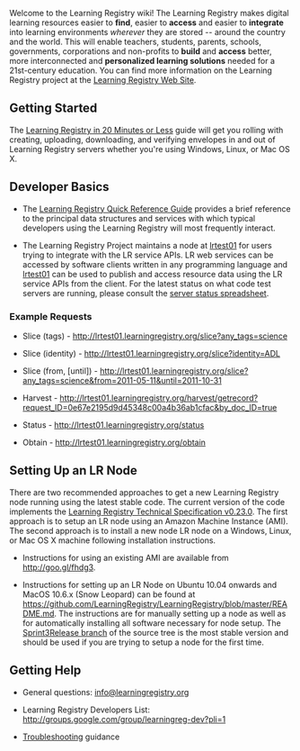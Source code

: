 Welcome to the Learning Registry wiki! The Learning Registry makes digital learning resources easier to **find**, easier to **access** and easier to **integrate** into learning environments _wherever_ they are stored -- around the country and the world. This will enable teachers, students, parents, schools, governments, corporations and non-profits to **build** and **access** better, more interconnected and **personalized learning solutions** needed for a 21st-century education. You can find more information on the Learning Registry project at the [Learning Registry Web Site](http://learningregistry.org).

## Getting Started

The [Learning Registry in 20 Minutes or Less](https://docs.google.com/document/d/12nvvm5ClvLxSWptlo52rTwIDvobiFylYhWLVPbVcesU/edit?hl=en_US) guide will get you rolling with creating, uploading, downloading, and verifying envelopes in and out of Learning Registry servers whether you're using Windows, Linux, or Mac OS X.

## Developer Basics

* The [Learning Registry Quick Reference Guide](https://docs.google.com/document/d/1Bq_69wnnQJ56O6jyLK2C_fcp-Ovb7MYxXUXD0Rl1Mag/edit?authkey=CK7k5r8F&hl=en_US&authkey=CK7k5r8F) provides a brief reference to the principal data structures and services with which typical developers using the Learning Registry will most frequently interact.

* The Learning Registry Project maintains a node at [lrtest01](http://lrtest01.learningregistry.org) for users trying to integrate with the LR service APIs. LR web services can be accessed by software clients written in any programming language and [lrtest01](http://lrtest01.learningregistry.org) can be used to publish and access resource data using the LR service APIs from the client.  For the latest status on what code test servers are running, please consult the [server status spreadsheet](https://docs.google.com/spreadsheet/ccc?key=0AtOSW7g7E8Y5dFRsSW5HRFlSalFpZjFvMmVKNGdpd2c&hl=en_US#gid=0).

### Example Requests

* Slice (tags) - http://lrtest01.learningregistry.org/slice?any_tags=science

* Slice (identity) - http://lrtest01.learningregistry.org/slice?identity=ADL

* Slice (from, [until]) - http://lrtest01.learningregistry.org/slice?any_tags=science&from=2011-05-11&until=2011-10-31

* Harvest - http://lrtest01.learningregistry.org/harvest/getrecord?request_ID=0e67e2195d9d45348c00a4b36ab1cfac&by_doc_ID=true

* Status - http://lrtest01.learningregistry.org/status

* Obtain - http://lrtest01.learningregistry.org/obtain

## Setting Up an LR Node

There are two recommended approaches to get a new Learning Registry node running using the latest stable code.  The current version of the code implements the [Learning Registry Technical Specification v0.23.0](https://docs.google.com/document/d/1fRbDpM0BKvNc4WzDzX0pNUpfPtFAsKpKGnOyRhRok-8/edit?hl=en_US).  The first approach is to setup an LR node using an Amazon Machine Instance (AMI).  The second approach is to install a new node LR node on a Windows, Linux, or Mac OS X machine following installation instructions.

* Instructions for using an existing AMI are available from http://goo.gl/fhdg3.  

* Instructions for setting up an LR Node on Ubuntu 10.04 onwards and MacOS 10.6.x (Snow Leopard) can be found at <https://github.com/LearningRegistry/LearningRegistry/blob/master/README.md>. The instructions are for manually setting up a node as well as for automatically installing all software necessary for node setup. The [Sprint3Release branch](https://github.com/LearningRegistry/LearningRegistry/tree/Sprint3Release) of the source tree is the most stable version and should be used if you are trying to setup a node for the first time.

## Getting Help

* General questions: info@learningregistry.org

* Learning Registry Developers List: http://groups.google.com/group/learningreg-dev?pli=1

* [Troubleshooting](https://github.com/LearningRegistry/LearningRegistry/wiki/Troubleshooting) guidance